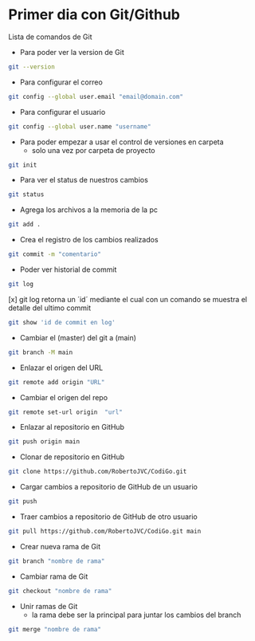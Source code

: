 # Primer dia con Git/Github

Lista de comandos de Git

* Para poder ver la version de Git
```bash
git --version
```

* Para configurar el correo
```bash
git config --global user.email "email@domain.com"
```

* Para configurar el usuario
```bash
git config --global user.name "username"
```

* Para poder empezar a usar el control de versiones en carpeta
    * solo una vez por carpeta de proyecto
```bash
git init
```

* Para ver el status de nuestros cambios
```bash
git status
```

* Agrega los archivos a la memoria de la pc
```bash
git add .
```

* Crea el registro de los cambios realizados
```bash
git commit -m "comentario"
```

* Poder ver historial de commit
```bash
git log
```

[x] git log retorna un ´id´ mediante el cual con un comando se muestra el detalle del ultimo commit

```bash
git show 'id de commit en log'
```

* Cambiar el (master) del git a (main)
```bash
git branch -M main
```

* Enlazar el origen del URL
```bash
git remote add origin "URL"
```

* Cambiar el origen del repo
```bash
git remote set-url origin  "url"
```

* Enlazar al repositorio en GitHub
```bash
git push origin main
```

* Clonar de repositorio en GitHub
```bash
git clone https://github.com/RobertoJVC/CodiGo.git
```
* Cargar cambios a repositorio de GitHub de un usuario
```bash
git push
```
* Traer cambios a repositorio de GitHub de otro usuario
```bash
git pull https://github.com/RobertoJVC/CodiGo.git main
```
* Crear nueva rama de Git
```bash
git branch "nombre de rama"
```
* Cambiar rama de Git
```bash
git checkout "nombre de rama"
```
* Unir ramas de Git
    -  la rama debe ser la principal para juntar los cambios del branch         
```bash
git merge "nombre de rama"
```

